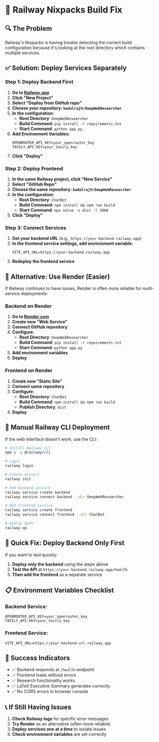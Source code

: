 # 🚨 Railway Nixpacks Build Fix

## 🔍 **The Problem**
Railway's Nixpacks is having trouble detecting the correct build configuration because it's looking at the root directory which contains multiple services.

## ✅ **Solution: Deploy Services Separately**

### **Step 1: Deploy Backend First**

1. **Go to [Railway.app](https://railway.app)**
2. **Click "New Project"**
3. **Select "Deploy from GitHub repo"**
4. **Choose your repository: `badalraj9/DeepWebResearcher`**
5. **In the configuration:**
   - **Root Directory**: `DeepWebResearcher`
   - **Build Command**: `pip install -r requirements.txt`
   - **Start Command**: `python app.py`
6. **Add Environment Variables:**
   ```
   OPENROUTER_API_KEY=your_openrouter_key
   TAVILY_API_KEY=your_tavily_key
   ```
7. **Click "Deploy"**

### **Step 2: Deploy Frontend**

1. **In the same Railway project, click "New Service"**
2. **Select "GitHub Repo"**
3. **Choose the same repository: `badalraj9/DeepWebResearcher`**
4. **In the configuration:**
   - **Root Directory**: `ChatBot`
   - **Build Command**: `npm install && npm run build`
   - **Start Command**: `npx serve -s dist -l 3000`
5. **Click "Deploy"**

### **Step 3: Connect Services**

1. **Get your backend URL** (e.g., `https://your-backend.railway.app`)
2. **In the frontend service settings, add environment variable:**
   ```
   VITE_API_URL=https://your-backend.railway.app
   ```
3. **Redeploy the frontend service**

## 🎯 **Alternative: Use Render (Easier)**

If Railway continues to have issues, Render is often more reliable for multi-service deployments:

### **Backend on Render**
1. **Go to [Render.com](https://render.com)**
2. **Create new "Web Service"**
3. **Connect GitHub repository**
4. **Configure:**
   - **Root Directory**: `DeepWebResearcher`
   - **Build Command**: `pip install -r requirements.txt`
   - **Start Command**: `python app.py`
5. **Add environment variables**
6. **Deploy**

### **Frontend on Render**
1. **Create new "Static Site"**
2. **Connect same repository**
3. **Configure:**
   - **Root Directory**: `ChatBot`
   - **Build Command**: `npm install && npm run build`
   - **Publish Directory**: `dist`
4. **Deploy**

## 🔧 **Manual Railway CLI Deployment**

If the web interface doesn't work, use the CLI:

```bash
# Install Railway CLI
npm i -g @railway/cli

# Login
railway login

# Create project
railway init

# Add backend service
railway service create backend
railway service connect backend --dir DeepWebResearcher

# Add frontend service
railway service create frontend
railway service connect frontend --dir ChatBot

# Deploy both
railway up
```

## 🚨 **Quick Fix: Deploy Backend Only First**

If you want to test quickly:

1. **Deploy only the backend** using the steps above
2. **Test the API** at `https://your-backend.railway.app/health`
3. **Then add the frontend** as a separate service

## 📋 **Environment Variables Checklist**

### **Backend Service:**
```
OPENROUTER_API_KEY=your_openrouter_key
TAVILY_API_KEY=your_tavily_key
```

### **Frontend Service:**
```
VITE_API_URL=https://your-backend-url.railway.app
```

## 🎉 **Success Indicators**

- ✅ Backend responds at `/health` endpoint
- ✅ Frontend loads without errors
- ✅ Research functionality works
- ✅ LaTeX Executive Summary generates correctly
- ✅ No CORS errors in browser console

## 📞 **If Still Having Issues**

1. **Check Railway logs** for specific error messages
2. **Try Render** as an alternative (often more reliable)
3. **Deploy services one at a time** to isolate issues
4. **Check environment variables** are set correctly 